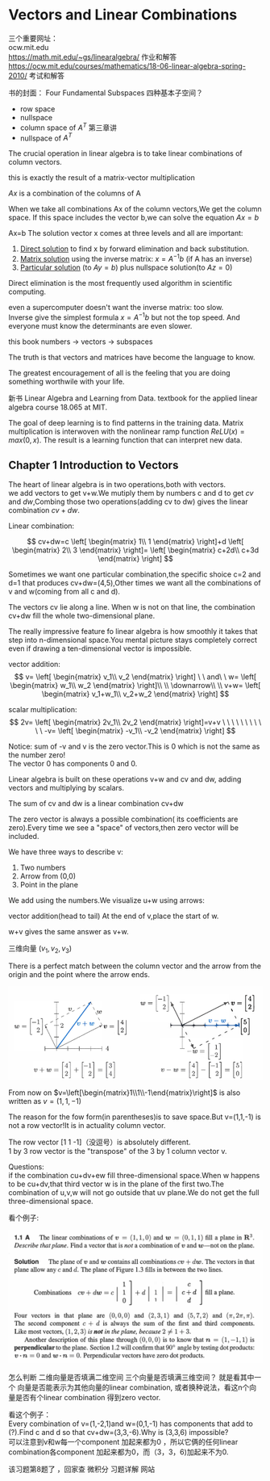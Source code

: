 # Vectors and Linear Combinations

三个重要网址：  
ocw.mit.edu  
https://math.mit.edu/~gs/linearalgebra/  作业和解答  
https://ocw.mit.edu/courses/mathematics/18-06-linear-algebra-spring-2010/  考试和解答  

书的封面：
Four Fundamental Subspaces   四种基本子空间？  
* row space
* nullspace
* column space of $A^T$ 第三章讲  
* nullspace of $A^T$  

The crucial operation in linear algebra is to take linear combinations of column vectors.  

this is exactly the result of a matrix-vector multiplication  

$Ax$ is a combination of the columns of A  

When we take all combinations Ax of the column vectors,We get the column space. If this space includes the vector b,we can solve the equation $Ax=b$  

Ax=b The solution vector x comes at three levels and all are important:
1. <ins>Direct solution</ins> to find x by forward elimination and back substitution.  
2. <ins>Matrix solution</ins> using the inverse matrix: $x=A^{-1}b$ (if A has an inverse)  
3. <ins>Particular solution</ins> (to $Ay=b$) plus nullspace solution(to $Az=0$)  

Direct elimination is the most frequently used algorithm in scientific computing.  

even a supercomputer doesn't want the inverse matrix: too slow.  
Inverse give the simplest formula $x=A^{-1}b$ but not the top speed. And everyone must know the determinants are even slower.  

this book numbers $\rightarrow$ vectors $\rightarrow$ subspaces  

The truth is that vectors and matrices have become the language to know.  

The greatest encouragement of all is the feeling that you are doing something worthwile with your life.  

新书 Linear Algebra and Learning from Data.  textbook for the applied linear algebra course 18.065 at MIT.  

The goal of deep learning is to find patterns in the training data. Matrix multiplication is interwoven with the nonlinear ramp function $ReLU(x)=max(0,x)$. The result is a learning function that can interpret new data.  

## Chapter 1 Introduction to Vectors  

The heart of linear algebra is in two operations,both with vectors.  
we add vectors to get v+w.We mutiply them by numbers c and d to get $cv$ and $dw$,Combing those two operations(adding cv to dw) gives the linear combination $cv+dw$.  

Linear combination:  


$$
cv+dw=c
\left[
\begin{matrix}
1\\
1
\end{matrix}
\right]+d
\left[
\begin{matrix}
2\\
3
\end{matrix}
\right]=
\left[
\begin{matrix}
c+2d\\
c+3d
\end{matrix}
\right]
$$

Sometimes we want one particular combination,the specific shoice c=2 and d=1 that produces cv+dw=(4,5),Other times we want all the combinations of v and w(coming from all c and d).  

The vectors cv lie along a line. When w is not on that line, the combination cv+dw fill the whole two-dimensional plane.  

The really impressive feature fo linear algebra is how smoothly it takes that step into n-dimensional space.You mental picture stays completely correct even if drawing a ten-dimensional vector is impossible.  

vector addition:
$$
v=
\left[
\begin{matrix}
v_1\\
v_2
\end{matrix}
\right] \ \ and\ \ w=
\left[
\begin{matrix}
w_1\\
w_2
\end{matrix}
\right]\\
\\
\downarrow\\
\\
v+w=
\left[
\begin{matrix}
v_1+w_1\\
v_2+w_2
\end{matrix}
\right]
$$

scalar multiplication:  
$$
2v=
\left[
\begin{matrix}
2v_1\\
2v_2
\end{matrix}
\right]=v+v
\ \ \ \ \ \ \ \ \ \ \ -v=
\left[
\begin{matrix}
-v_1\\
-v_2
\end{matrix}
\right]
$$

Notice: sum of -v and v is the zero vector.This is 0 which is not the same as the number zero!  
The vector 0 has components 0 and 0.  

Linear algebra is built on these operations v+w and cv and dw, adding vectors and multiplying by scalars.  

The sum of cv and dw is a linear combination cv+dw  

The zero vector is always a possible combination( its coefficients are zero).Every time we see a "space" of vectors,then zero vector will be included.  

We have three ways to describe v:
1. Two numbers  
2. Arrow from (0,0)  
3. Point in the plane  

We add using the numbers.We visualize u+w using arrows:  

vector addition(head to tail)  At the end of v,place the start of w.  

w+v gives the same answer as v+w.  

三维向量 $(v_1,v_2,v_3)$  

There is a perfect match between the column vector and the arrow from the origin and the point where the arrow ends.  

![Screen Shot 2022-01-04 at 3.04.52 PM](https://raw.githubusercontent.com/lunnche/picgo-image/main/Screen%20Shot%202022-01-04%20at%203.04.52%20PM.png)


From now on $v=\left[\begin{matrix}1\\1\\-1\end{matrix}\right]$ is also written as $v=(1,1,-1)$

The reason for the fow form(in parentheses)is to save space.But v=(1,1,-1) is not a row vector!It is in actuality column vector.  

The row vector [1 1 -1]（没逗号）is absolutely different.  
1 by 3 row vector is the "transpose" of the 3 by 1 column vector v.  

Questions:  
if the combination cu+dv+ew fill three-dimensional space.When w happens to be cu+dv,that third vector w is
in the plane of the first two.The combination of u,v,w will not go outside that uv plane.We do not get the full three-dimensional space.  

看个例子:  

![Screen Shot 2022-01-04 at 3.24.41 PM](https://raw.githubusercontent.com/lunnche/picgo-image/main/Screen%20Shot%202022-01-04%20at%203.24.41%20PM.png)


怎么判断 二维向量是否填满二维空间  三个向量是否填满三维空间？
就是看其中一个 向量是否能表示为其他向量的linear combination,
或者换种说法，看这n个向量是否有个linear combination 得到zero vector.

看这个例子：  
Every combination of v=(1,-2,1)and w=(0,1,-1) has components that add to (?).Find c and d so that cv+dw=(3,3,-6).Why is (3,3,6) impossible?  
可以注意到v和w每一个component 加起来都为0 ，所以它俩的任何linear combination各component 加起来都为0，而（3，3，6)加起来不为0.  

该习题第8题了 ，回家查 微积分 习题详解 网站
